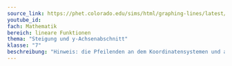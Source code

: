 ```yaml
---
source_link: https://phet.colorado.edu/sims/html/graphing-lines/latest/graphing-lines_all.html?locale=de
youtube_id: 
fach: Mathematik
bereich: lineare Funktionen
thema: "Steigung und y-Achsenabschnitt"
klasse: "7"
beschreibung: "Hinweis: die Pfeilenden an dem Koordinatensystemen und an den Geraden sind nicht korrekt. Es düften nur Pfeile an dem rechten Ende der x-Achse und an dem oberen Ende der y-Achse vorhanden sein."
---
```

